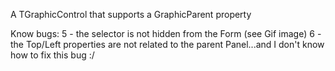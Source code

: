A TGraphicControl that supports a GraphicParent property

Know bugs:
5	- the selector is not hidden from the Form (see Gif image) 
6	- the Top/Left properties are not related to the parent Panel...and I don't know how to fix this bug :/
